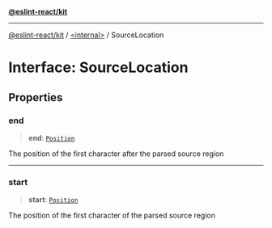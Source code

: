 [**@eslint-react/kit**](../../README.md)

***

[@eslint-react/kit](../../README.md) / [\<internal\>](../README.md) / SourceLocation

# Interface: SourceLocation

## Properties

### end

> **end**: [`Position`](Position.md)

The position of the first character after the parsed source region

***

### start

> **start**: [`Position`](Position.md)

The position of the first character of the parsed source region
